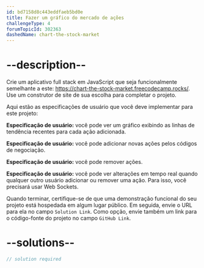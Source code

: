 ```yaml
---
id: bd7158d8c443eddfaeb5bd0e
title: Fazer um gráfico do mercado de ações
challengeType: 4
forumTopicId: 302363
dashedName: chart-the-stock-market
---
```


# --description--

Crie um aplicativo full stack em JavaScript que seja funcionalmente semelhante a este: <https://chart-the-stock-market.freecodecamp.rocks/>. Use um construtor de site de sua escolha para completar o projeto.

Aqui estão as especificações de usuário que você deve implementar para este projeto:

**Especificação de usuário:** você pode ver um gráfico exibindo as linhas de tendência recentes para cada ação adicionada.

**Especificação de usuário:** você pode adicionar novas ações pelos códigos de negociação.

**Especificação de usuário:** você pode remover ações.

**Especificação de usuário:** você pode ver alterações em tempo real quando qualquer outro usuário adicionar ou remover uma ação. Para isso, você precisará usar Web Sockets.

Quando terminar, certifique-se de que uma demonstração funcional do seu projeto está hospedada em algum lugar público. Em seguida, envie o URL para ela no campo `Solution Link`. Como opção, envie também um link para o código-fonte do projeto no campo `GitHub Link`.

# --solutions--

```js
// solution required
```
